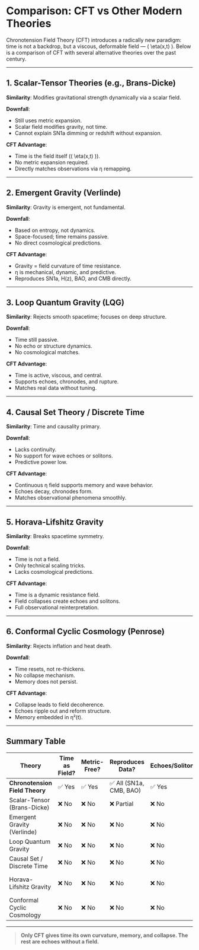 # Comparison: CFT vs Other Modern Theories

Chronotension Field Theory (CFT) introduces a radically new paradigm: time is not a backdrop, but a viscous, deformable field — \( \eta(x,t) \). Below is a comparison of CFT with several alternative theories over the past century.

---

## 1. Scalar-Tensor Theories (e.g., Brans-Dicke)

**Similarity**: Modifies gravitational strength dynamically via a scalar field.

**Downfall**:
- Still uses metric expansion.
- Scalar field modifies gravity, not time.
- Cannot explain SN1a dimming or redshift without expansion.

**CFT Advantage**:
- Time is the field itself (\( \eta(x,t) \)).
- No metric expansion required.
- Directly matches observations via η remapping.

---

## 2. Emergent Gravity (Verlinde)

**Similarity**: Gravity is emergent, not fundamental.

**Downfall**:
- Based on entropy, not dynamics.
- Space-focused; time remains passive.
- No direct cosmological predictions.

**CFT Advantage**:
- Gravity = field curvature of time resistance.
- η is mechanical, dynamic, and predictive.
- Reproduces SN1a, H(z), BAO, and CMB directly.

---

## 3. Loop Quantum Gravity (LQG)

**Similarity**: Rejects smooth spacetime; focuses on deep structure.

**Downfall**:
- Time still passive.
- No echo or structure dynamics.
- No cosmological matches.

**CFT Advantage**:
- Time is active, viscous, and central.
- Supports echoes, chronodes, and rupture.
- Matches real data without tuning.

---

## 4. Causal Set Theory / Discrete Time

**Similarity**: Time and causality primary.

**Downfall**:
- Lacks continuity.
- No support for wave echoes or solitons.
- Predictive power low.

**CFT Advantage**:
- Continuous η field supports memory and wave behavior.
- Echoes decay, chronodes form.
- Matches observational phenomena smoothly.

---

## 5. Horava-Lifshitz Gravity

**Similarity**: Breaks spacetime symmetry.

**Downfall**:
- Time is not a field.
- Only technical scaling tricks.
- Lacks cosmological predictions.

**CFT Advantage**:
- Time is a dynamic resistance field.
- Field collapses create echoes and solitons.
- Full observational reinterpretation.

---

## 6. Conformal Cyclic Cosmology (Penrose)

**Similarity**: Rejects inflation and heat death.

**Downfall**:
- Time resets, not re-thickens.
- No collapse mechanism.
- Memory does not persist.

**CFT Advantage**:
- Collapse leads to field decoherence.
- Echoes ripple out and reform structure.
- Memory embedded in η²(t).

---

## Summary Table

| Theory                         | Time as Field? | Metric-Free? | Reproduces Data?       | Echoes/Solitons? | Fails On…                  |
|-------------------------------|----------------|---------------|------------------------|------------------|----------------------------|
| **Chronotension Field Theory**| ✅ Yes         | ✅ Yes        | ✅ All (SN1a, CMB, BAO) | ✅ Yes           | —                          |
| Scalar-Tensor (Brans-Dicke)   | ❌ No          | ❌ No         | ❌ Partial              | ❌ No            | Redshift, Dimming          |
| Emergent Gravity (Verlinde)   | ❌ No          | ❌ No         | ❌ No                   | ❌ No            | Predictive Structure       |
| Loop Quantum Gravity          | ❌ No          | ❌ No         | ❌ No                   | ❌ No            | Echoes, Redshift           |
| Causal Set / Discrete Time    | ❌ No          | ❌ No         | ❌ No                   | ❌ No            | Continuity, Observability  |
| Horava-Lifshitz Gravity       | ❌ No          | ❌ No         | ❌ No                   | ❌ No            | Directional Time Curvature |
| Conformal Cyclic Cosmology    | ❌ No          | ❌ No         | ❌ No                   | ❌ No            | Memory, Echoes             |

---

> **Only CFT gives time its own curvature, memory, and collapse. The rest are echoes without a field.**

